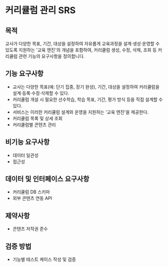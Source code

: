 # 커리큘럼 관리 SRS

## 목적
교사가 다양한 목표, 기간, 대상을 설정하여 자유롭게 교육과정을 설계·생성·운영할 수 있도록 지원하는 '교육 엔진'의 개념을 포함하여, 커리큘럼 생성, 수정, 삭제, 조회 등 커리큘럼 관련 기능의 요구사항을 정의합니다.

## 기능 요구사항
- 교사는 다양한 목표(예: 단기 집중, 장기 완성), 기간, 대상을 설정하여 커리큘럼을 설계·등록·수정·삭제할 수 있다.
- 커리큘럼 개설 시 필요한 선수학습, 학습 목표, 기간, 평가 방식 등을 직접 설계할 수 있다.
- 서비스는 이러한 커리큘럼 설계와 운영을 지원하는 '교육 엔진'을 제공한다.
- 커리큘럼 목록 및 상세 조회
- 커리큘럼별 콘텐츠 관리

## 비기능 요구사항
- 데이터 일관성
- 접근성

## 데이터 및 인터페이스 요구사항
- 커리큘럼 DB 스키마
- 외부 콘텐츠 연동 API

## 제약사항
- 콘텐츠 저작권 준수

## 검증 방법
- 기능별 테스트 케이스 작성 및 검증
